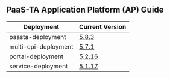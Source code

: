 ## PaaS-TA Application Platform (AP) Guide

|Deployment|Current Version| 
|-------------|-------------|
|paasta-deployment| [5.8.3](https://github.com/PaaS-TA/paasta-deployment/releases/tag/v5.8.3) |  
|multi-cpi-deployment| [5.7.1](https://github.com/PaaS-TA/multi-cpi-deployment/releases/tag/v5.7.1) | 
|portal-deployment| [5.2.16](https://github.com/PaaS-TA/portal-deployment/releases/tag/v5.2.16) | 
|service-deployment| [5.1.17](https://github.com/PaaS-TA/service-deployment/releases/tag/v5.1.17)| 
